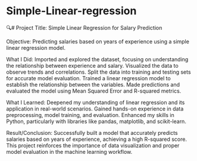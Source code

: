 # Simple-Linear-regression



🔍# Project Title: Simple Linear Regression for Salary Prediction

Objective:
Predicting salaries based on years of experience using a simple linear regression model.

What I Did:
Imported and explored the dataset, focusing on understanding the relationship between experience and salary.
Visualized the data to observe trends and correlations.
Split the data into training and testing sets for accurate model evaluation.
Trained a linear regression model to establish the relationship between the variables.
Made predictions and evaluated the model using Mean Squared Error and R-squared metrics.

What I Learned:
Deepened my understanding of linear regression and its application in real-world scenarios.
Gained hands-on experience in data preprocessing, model training, and evaluation.
Enhanced my skills in Python, particularly with libraries like pandas, matplotlib, and scikit-learn.

Result/Conclusion:
Successfully built a model that accurately predicts salaries based on years of experience, achieving a high R-squared score.
This project reinforces the importance of data visualization and proper model evaluation in the machine learning workflow.
